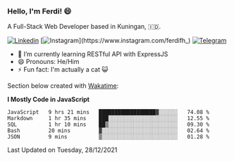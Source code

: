 ### Hello, I'm Ferdi! 😄

A Full-Stack Web Developer based in Kuningan, :indonesia:.

<!-- Linkedin Profile -->

[![Linkedin](https://img.shields.io/badge/-Ferdi%20Ferdiana-blue?style=flat-square&labelColor=gray&logo=Linkedin&logoColor=white&link=https://www.linkedin.com/in/ferdianfh)](https://www.linkedin.com/in/ferdianfh)
[![Instagram](https://img.shields.io/badge/-@ferdifh_-purple?style=flat-square&labelColor=gray&logo=Instagram&logoColor=white&link=https://www.instagram.com/ferdifh_)](https://www.instagram.com/ferdifh_)
[![Telegram](https://img.shields.io/badge/-ferdifh-informational?style=flat-square&labelColor=gray&logo=telegram&logoColor=white&link=https://t.me/ferdifh)](https://t.me/ferdifh)

- 🌱 I’m currently learning RESTful API with ExpressJS
- 😄 Pronouns: He/Him
- ⚡ Fun fact: I'm actually a cat :smiley_cat:

Section below created with [Wakatime](https://wakatime.com/):

<!--START_SECTION:waka-->
**I Mostly Code in JavaScript**

```text
JavaScript   9 hrs 21 mins   ██████████████████▓░░░░░░   74.08 % 
Markdown     1 hr 35 mins    ███░░░░░░░░░░░░░░░░░░░░░░   12.55 % 
SQL          1 hr 10 mins    ██▒░░░░░░░░░░░░░░░░░░░░░░   09.30 % 
Bash         20 mins         ▓░░░░░░░░░░░░░░░░░░░░░░░░   02.64 % 
JSON         9 mins          ▒░░░░░░░░░░░░░░░░░░░░░░░░   01.28 % 
```

Last Updated on Tuesday, 28/12/2021
<!--END_SECTION:waka-->

<!--
**ferdianfh/ferdianfh** is a ✨ _special_ ✨ repository because its `README.md` (this file) appears on your GitHub profile.

Here are some ideas to get you started:

- 🔭 I’m currently working on ...
- 🌱 I’m currently learning ...
- 👯 I’m looking to collaborate on ...
- 🤔 I’m looking for help with ...
- 💬 Ask me about ...
- 📫 How to reach me: ...
- 😄 Pronouns: ...
- ⚡ Fun fact: ...
-->

